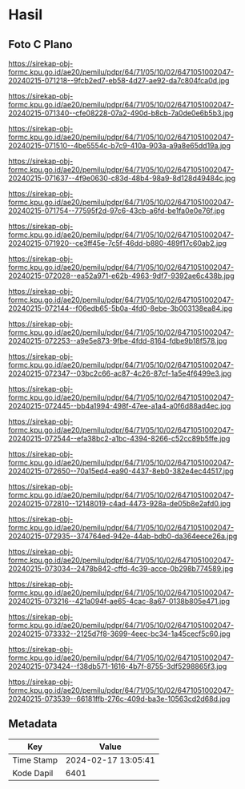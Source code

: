 # Hasil

## Foto C Plano

https://sirekap-obj-formc.kpu.go.id/ae20/pemilu/pdpr/64/71/05/10/02/6471051002047-20240215-071218--9fcb2ed7-eb58-4d27-ae92-da7c804fca0d.jpg

https://sirekap-obj-formc.kpu.go.id/ae20/pemilu/pdpr/64/71/05/10/02/6471051002047-20240215-071340--cfe08228-07a2-490d-b8cb-7a0de0e6b5b3.jpg

https://sirekap-obj-formc.kpu.go.id/ae20/pemilu/pdpr/64/71/05/10/02/6471051002047-20240215-071510--4be5554c-b7c9-410a-903a-a9a8e65dd19a.jpg

https://sirekap-obj-formc.kpu.go.id/ae20/pemilu/pdpr/64/71/05/10/02/6471051002047-20240215-071637--4f9e0630-c83d-48b4-98a9-8d128d49484c.jpg

https://sirekap-obj-formc.kpu.go.id/ae20/pemilu/pdpr/64/71/05/10/02/6471051002047-20240215-071754--77595f2d-97c6-43cb-a6fd-be1fa0e0e76f.jpg

https://sirekap-obj-formc.kpu.go.id/ae20/pemilu/pdpr/64/71/05/10/02/6471051002047-20240215-071920--ce3ff45e-7c5f-46dd-b880-489f17c60ab2.jpg

https://sirekap-obj-formc.kpu.go.id/ae20/pemilu/pdpr/64/71/05/10/02/6471051002047-20240215-072028--ea52a971-e62b-4963-9df7-9392ae6c438b.jpg

https://sirekap-obj-formc.kpu.go.id/ae20/pemilu/pdpr/64/71/05/10/02/6471051002047-20240215-072144--f06edb65-5b0a-4fd0-8ebe-3b003138ea84.jpg

https://sirekap-obj-formc.kpu.go.id/ae20/pemilu/pdpr/64/71/05/10/02/6471051002047-20240215-072253--a9e5e873-9fbe-4fdd-8164-fdbe9b18f578.jpg

https://sirekap-obj-formc.kpu.go.id/ae20/pemilu/pdpr/64/71/05/10/02/6471051002047-20240215-072347--03bc2c66-ac87-4c26-87cf-1a5e4f6499e3.jpg

https://sirekap-obj-formc.kpu.go.id/ae20/pemilu/pdpr/64/71/05/10/02/6471051002047-20240215-072445--bb4a1994-498f-47ee-a1a4-a0f6d88ad4ec.jpg

https://sirekap-obj-formc.kpu.go.id/ae20/pemilu/pdpr/64/71/05/10/02/6471051002047-20240215-072544--efa38bc2-a1bc-4394-8266-c52cc89b5ffe.jpg

https://sirekap-obj-formc.kpu.go.id/ae20/pemilu/pdpr/64/71/05/10/02/6471051002047-20240215-072650--70a15ed4-ea90-4437-8eb0-382e4ec44517.jpg

https://sirekap-obj-formc.kpu.go.id/ae20/pemilu/pdpr/64/71/05/10/02/6471051002047-20240215-072810--12148019-c4ad-4473-928a-de05b8e2afd0.jpg

https://sirekap-obj-formc.kpu.go.id/ae20/pemilu/pdpr/64/71/05/10/02/6471051002047-20240215-072935--374764ed-942e-44ab-bdb0-da364eece26a.jpg

https://sirekap-obj-formc.kpu.go.id/ae20/pemilu/pdpr/64/71/05/10/02/6471051002047-20240215-073034--2478b842-cffd-4c39-acce-0b298b774589.jpg

https://sirekap-obj-formc.kpu.go.id/ae20/pemilu/pdpr/64/71/05/10/02/6471051002047-20240215-073216--421a094f-ae65-4cac-8a67-0138b805e471.jpg

https://sirekap-obj-formc.kpu.go.id/ae20/pemilu/pdpr/64/71/05/10/02/6471051002047-20240215-073332--2125d7f8-3699-4eec-bc34-1a45cecf5c60.jpg

https://sirekap-obj-formc.kpu.go.id/ae20/pemilu/pdpr/64/71/05/10/02/6471051002047-20240215-073424--f38db571-1616-4b7f-8755-3df5298865f3.jpg

https://sirekap-obj-formc.kpu.go.id/ae20/pemilu/pdpr/64/71/05/10/02/6471051002047-20240215-073539--66181ffb-276c-409d-ba3e-10563cd2d68d.jpg


## Metadata

| Key        | Value               |
| ---------- | ------------------- |
| Time Stamp | 2024-02-17 13:05:41 |
| Kode Dapil | 6401                |



